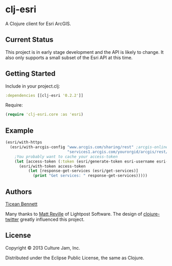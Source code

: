 # clj-esri

A Clojure client for Esri ArcGIS.

## Current Status

This project is in early stage development and the API is likely to change.
It also only supports a small subset of the Esri API at this time.

## Getting Started

Include in your project.clj:

```clj
:dependencies [[clj-esri '0.2.2']]
```

Require:

```clj
(require 'clj-esri.core :as 'esri)
```

## Example

```clj
(esri/with-https
  (esri/with-arcgis-config "www.arcgis.com/sharing/rest" ;arcgis-online-endpoint
                           "services1.arcgis.com/yourorgid/arcgis/rest/services" ;arcgis-server-endpoint
    ;You probably want to cache your access-token
    (let [access-token (:token (esri/generate-token esri-username esri-password "referer"))]
      (esri/with-token access-token
          (let [response-get-services (esri/get-services)]
            (print "Get services: " response-get-services)))))
```

## Authors

[Ticean Bennett](https://github.com/ticean)

Many thanks to [Matt Reville](https://github.com/mattrepl) of Lightpost Software.
The design of [clojure-twitter](https://github.com/mattrepl/clojure-twitter) greatly influenced this project.


## License

Copyright © 2013 Culture Jam, Inc.

Distributed under the Eclipse Public License, the same as Clojure.
